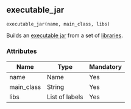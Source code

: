## executable_jar

```Starlark
executable_jar(name, main_class, libs)
```

Builds an [executable jar](/tools/jar-loader/README.md) from a set of [libraries](https://bazel.build/reference/be/java#java_library).

### Attributes

| Name       | Type           | Mandatory |
| ---        | ---            | ---       |
| name       | Name           | Yes       |
| main_class | String         | Yes       |
| libs       | List of labels | Yes       |
